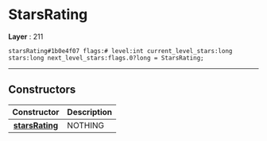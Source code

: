 # StarsRating

**Layer** : 211

```tl
starsRating#1b0e4f07 flags:# level:int current_level_stars:long stars:long next_level_stars:flags.0?long = StarsRating;
```

---

## Constructors

| Constructor | Description |
| :---: | :--- |
| [**starsRating**](constructor/starsRating) | NOTHING |